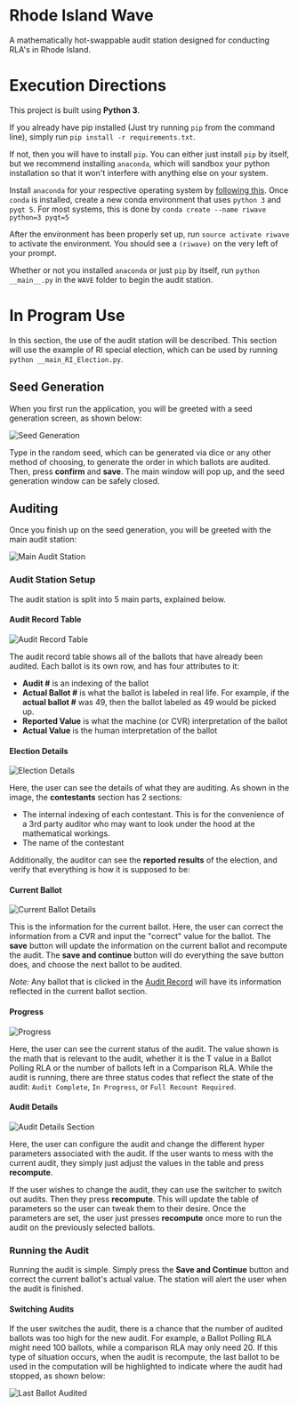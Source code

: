 # Rhode Island Wave
A mathematically hot-swappable audit station designed for conducting RLA's in 
Rhode Island.

# Execution Directions
This project is built using **Python 3**. 

If you already have pip installed (Just try running `pip` from the command line), simply 
run `pip install -r requirements.txt`. 

If not, then you will have to install `pip`. You can either just install `pip` by itself,
but we recommend installing `anaconda`, which will sandbox your python installation so that
it won't interfere with anything else on your system. 

Install `anaconda` for your respective operating system by [following this](https://conda.io/docs/user-guide/install/index.html#regular-installation). Once `conda` is installed, create a new conda environment that
 uses `python 3` and `pyqt 5`. For most systems, this is done by `conda create --name
 riwave python=3 pyqt=5`

After the environment has been properly set up, run `source activate riwave` to activate
the environment. You should see a `(riwave)` on the very left of your prompt.

Whether or not you installed `anaconda` or just `pip` by itself, run `python __main__.py` 
in the `WAVE` folder to begin the audit station.

# In Program Use
In this section, the use of the audit station will be described. This section will use the
example of RI special election, which can be used by running `python __main_RI_Election.py`.

## Seed Generation
When you first run the application, you will be greeted with a seed generation screen, as
shown below:

![Seed Generation][seed_gen]

Type in the random seed, which can be generated via dice or any other method of choosing, to
generate the order in which ballots are audited. Then, press **confirm** and **save**. The
main window will pop up, and the seed generation window can be safely closed.

## Auditing
Once you finish up on the seed generation, you will be greeted with the main audit station:

![Main Audit Station][station_main]

### Audit Station Setup

The audit station is split into 5 main parts, explained below.

#### Audit Record Table

![Audit Record Table][station_audit_table]

The audit record table shows all of the ballots that have already been audited. Each ballot
is its own row, and has four attributes to it:

* **Audit #** is an indexing of the ballot
* **Actual Ballot #** is what the ballot is labeled in real life. For example, if the **actual ballot #** was 49, then the ballot labeled as 49 would be picked up.
* **Reported Value** is what the machine (or CVR) interpretation of the ballot
* **Actual Value** is the human interpretation of the ballot

#### Election Details

![Election Details][station_ele_details]

Here, the user can see the details of what they are auditing. As shown in the image, the
**contestants** section has 2 sections: 

* The internal indexing of each contestant. This is for the convenience of a 3rd party
  auditor who may want to look under the hood at the mathematical workings.
* The name of the contestant

Additionally, the auditor can see the **reported results** of the election, and verify that
everything is how it is supposed to be:

#### Current Ballot

![Current Ballot Details][station_current_ballot]

This is the information for the current ballot. Here, the user can correct the information
from a CVR and input the "correct" value for the ballot. The **save** button will update the
information on the current ballot and recompute the audit. The **save and continue** button
will do everything the save button does, and choose the next ballot to be audited.

*Note:* Any ballot that is clicked in the [Audit Record](#audit-record-table) will have its
information reflected in the current ballot section.

#### Progress

![Progress][station_progress]

Here, the user can see the current status of the audit. The value shown is the math that is
relevant to the audit, whether it is the T value in a Ballot Polling RLA or the number of
ballots left in a Comparison RLA. While the audit is running, there are three status codes
that reflect the state of the audit: `Audit Complete`, `In Progress`, or `Full Recount
Required`.

#### Audit Details

![Audit Details Section][station_audit_details]

Here, the user can configure the audit and change the different hyper parameters associated
with the audit. If the user wants to mess with the current audit, they simply just adjust
the values in the table and press **recompute**. 

If the user wishes to change the audit, they can use the switcher to switch out audits. 
Then they press **recompute**. This will update the table of parameters so the user can
tweak them to their desire. Once the parameters are set, the user just presses **recompute**
once more to run the audit on the previously selected ballots.

### Running the Audit

Running the audit is simple. Simply press the **Save and Continue** button and correct the
current ballot's actual value. The station will alert the user when the audit is finished.

#### Switching Audits

If the user switches the audit, there is a chance that the number of audited ballots was too
high for the new audit. For example, a Ballot Polling RLA might need 100 ballots, while a 
comparison RLA may only need 20. If this type of situation occurs, when the audit is
recompute, the last ballot to be used in the computation will be highlighted to indicate
where the audit had stopped, as shown below:

![Last Ballot Audited][last_ballot]


[seed_gen]: https://imgur.com/25G2mwG "Seed Generation"
[station_main]: https://imgur.com/MpwTU5B "Main Screen"
[station_audit_table]: https://imgur.com/kz6U8dQ "Audit Table"
[station_ele_details]: https://imgur.com/92cT38l "Election Details"
[station_current_ballot]: https://imgur.com/HJEAIs5 "Current Ballot"
[station_progress]: https://imgur.com/Mgviij9 "Progress"
[station_audit_details]: https://imgur.com/ckT2KtO "Audit Details"
[last_ballot]: https://imgur.com/5n2b5sJ "Switching Settings"
